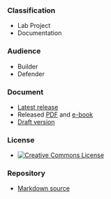 ### Classification

* <i class="fas fa-flask fa-2x" style="color:#f7b73c"></i> Lab Project
* <i class="fas fa-file-alt fa-2x" style="color:#233e81;"></i> Documentation

### Audience

* <i class="fas fa-toolbox fa-2x" style="color:#233e81;"></i> Builder
* <i class="fas fa-shield-alt fa-2x" style="color:#233e81;"></i> Defender

### Document

* [Latest release](release)
* Released [PDF][pdf] and [e-book][epub]
* [Draft version](draft)

### License

* [![Creative Commons License][license-image]](https://creativecommons.org/licenses/by-sa/4.0/ "CC BY-SA 4.0")

### Repository

* [Markdown source][repo]

[epub]: assets/exports/OWASP_Developer_Guide.epub
[pdf]: assets/exports/OWASP_Developer_Guide.pdf
[repo]: https://github.com/OWASP/www-project-developer-guide
[license-image]: https://licensebuttons.net/l/by-sa/4.0/88x31.png
